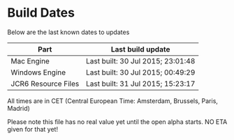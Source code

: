 # Build Dates

Below are the last known dates to updates

Part | Last build update
-----|-----
Mac Engine | Last built: 30 Jul 2015; 23:01:48
Windows Engine | Last built: 30 Jul 2015; 00:49:29
JCR6 Resource Files | Last built: 31 Jul 2015; 15:23:17
All times are in CET (Central European Time: Amsterdam, Brussels, Paris, Madrid)


Please note this file has no real value yet until the open alpha starts. NO ETA given for that yet!
